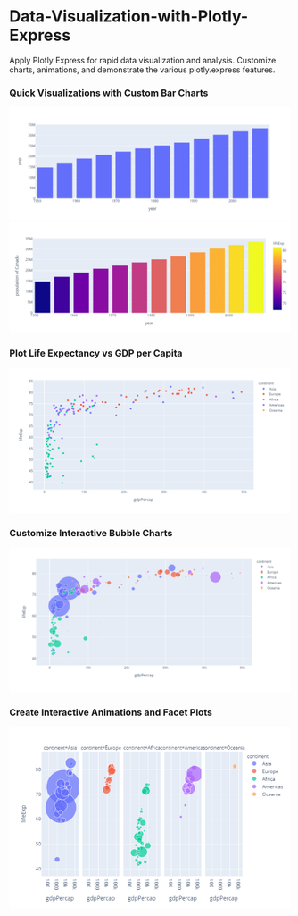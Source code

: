 # Data-Visualization-with-Plotly-Express
Apply Plotly Express for rapid data visualization and analysis. Customize charts, animations, and demonstrate the various plotly.express features.
### Quick Visualizations with Custom Bar Charts
![](images/1_barCapture.PNG)
![](images/2_barCapture.PNG)
### Plot Life Expectancy vs GDP per Capita
![](images/scatterCapture.PNG)
### Customize Interactive Bubble Charts
![](images/buCapture.PNG)

### Create Interactive Animations and Facet Plots
![](images/newplot.png)
